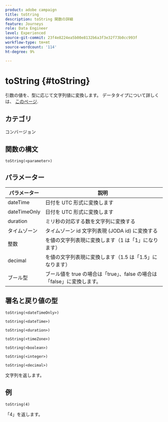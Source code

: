 ```yaml
---
product: adobe campaign
title: toString
description: toString 関数の詳細
feature: Journeys
role: Data Engineer
level: Experienced
source-git-commit: 23f4e8224ea5b00e8132b6a3f3e32f73b0cc993f
workflow-type: tm+mt
source-wordcount: '114'
ht-degree: 9%

---
```


# toString {#toString}

引数の値を、型に応じて文字列値に変換します。 データタイプについて詳しくは、 [このページ](../expression/data-types.md).

## カテゴリ

コンバージョン

## 関数の構文

`toString(<parameter>)`

## パラメーター

| パラメーター | 説明 |
|--- |--- |
| dateTime | 日付を UTC 形式に変換します |
| dateTimeOnly | 日付を UTC 形式に変換します |
| duration | ミリ秒の対応する数を文字列に変換する |
| タイムゾーン | タイムゾーン id 文字列表現 (JODA id) に変換する |
| 整数 | を値の文字列表現に変換します（1 は「1」になります） |
| decimal | を値の文字列表現に変換します（1.5 は「1.5」になります） |
| ブール型 | ブール値を true の場合は「true」、false の場合は「false」に変換します。 |

## 署名と戻り値の型

`toString(<dateTimeOnly>)`

`toString(<dateTime>)`

`toString(<duration>)`

`toString(<timeZone>)`

`toString(<boolean>)`

`toString(<integer>)`

`toString(<decimal>)`

文字列を返します。

## 例

`toString(4)`

「4」を返します。
